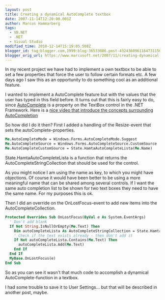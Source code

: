 ```yaml
---
layout: post
title: Creating a dynamical AutoComplete textbox
date: 2007-11-14T12:20:00.001Z
author: Marcus Hammarberg
tags:
  - VB.NET
  - .NET
  - Visual Studio
modified_time: 2010-12-14T15:19:05.508Z
blogger_id: tag:blogger.com,1999:blog-36533086.post-4324360961164731150
blogger_orig_url: https://www.marcusoft.net/2007/11/creating-dynamical-autocomplete-textbox.html
---
```


In my recent project we have had to implement a own textbox to be able to set a few properties that force the user to follow certain formats etc. A few days ago I saw this as an opportunity to do something cool as an additional feature.

I wanted to implement a AutoComplete feature but with the values that the user has typed in this field before. It turns out that this is fairly easy to do, since [AutoComplete](http://msdn2.microsoft.com/en-us/library/system.windows.forms.autocompletemode.aspx) is a property on the TextBox control in the .NET Framework. Here is a [nice video that introduce the concepts surrounding AutoCompletion](http://download.microsoft.com/download/3/a/a/3aaf9e08-9d28-4e75-9da0-6ba3f65efb6e/7usingautocomplete.wmv)

So how did I do it then? First I added a handling of the Resize-event that sets the autoComplete-properties.

```vb
Me.AutoCompleteMode = Windows.Forms.AutoCompleteMode.Suggest
Me.AutoCompleteSource = Windows.Forms.AutoCompleteSource.CustomSource
Me.AutoCompleteCustomSource = State.HamtaAutoCompleteLista(Me.Name)
```

State.HamtaAutoCompleteLista is a function that returns the AutoCompleteStringCollection that should be used for the control.

As you might notice I am using the name as key, to which you might have objections. Of course it would have been better to be using a more meaningful name that can be shared among several controls. If I want the same auto completion list to be shown for two text boxes they need to have the same name. For my purposes this is ok.

Then I did an override on the OnLostFocus-event to add new items into the AutoCompleteCollection.

```vb
Protected Overrides Sub OnLostFocus(ByVal e As System.EventArgs)
  ' Don't add blank
  If Not String.IsNullOrEmpty(Me.Text) Then
    Dim autoCompleteLista As AutoCompleteStringCollection = State.HamtaAutoCompleteLista(Me.Name)
    ' Check if the text exists already - then don't add it
    If Not autoCompleteLista.Contains(Me.Text) Then
      autoCompleteLista.Add(Me.Text)
    End If
  End If
  MyBase.OnLostFocus(e)
End Sub
```

So as you can see it wasn't that much code to accomplish a dynamical AutoComplete-function in a textbox.

I had some trouble to save it to User Settings... but that will be described in another post, maybe.
